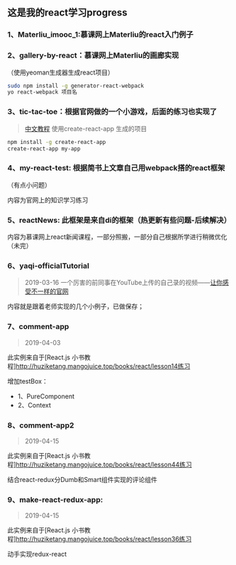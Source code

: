 ## 这是我的react学习progress

### 1、Materliu_imooc_1:慕课网上Materliu的react入门例子
### 2、gallery-by-react：慕课网上Materliu的画廊实现
（使用yeoman生成器生成react项目）

```bash
sudo npm install -g generator-react-webpack
yo react-webpack 项目名
```
### 3、tic-tac-toe：根据官网做的一个小游戏，后面的练习也实现了
> [中文教程](http://www.css88.com/react/tutorial/tutorial.html)
使用create-react-app 生成的项目

```bash
npm install -g create-react-app
create-react-app my-app
```
### 4、my-react-test: 根据简书上文章自己用webpack搭的react框架
（有点小问题）

内容为官网上的知识学习练习

### 5、reactNews: 此框架是来自di的框架（热更新有些问题-后续解决）

内容为慕课网上react新闻课程，一部分照搬，一部分自己根据所学进行稍微优化（未完）

### 6、yaqi-officialTutorial
> 2019-03-16
一个厉害的前同事在YouTube上传的自己录的视频——[让你感受不一样的官网](https://www.youtube.com/channel/UCjkEwdL2bqD8mHNkN0aXL1w)

内容就是跟着老师实现的几个小例子，已做保存；

### 7、comment-app
> 2019-04-03

此实例来自于[React.js 小书教程]http://huziketang.mangojuice.top/books/react/lesson14练习

增加testBox：
* 1、PureComponent
* 2、Context

### 8、comment-app2
> 2019-04-15

此实例来自于[React.js 小书教程]http://huziketang.mangojuice.top/books/react/lesson44练习

结合react-redux分Dumb和Smart组件实现的评论组件

### 9、make-react-redux-app:
> 2019-04-15

此实例来自于[React.js 小书教程]http://huziketang.mangojuice.top/books/react/lesson36练习

动手实现redux-react
